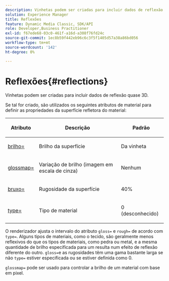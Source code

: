 ```yaml
---
description: Vinhetas podem ser criadas para incluir dados de reflexão quase 3D.
solution: Experience Manager
title: Reflexões
feature: Dynamic Media Classic, SDK/API
role: Developer,Business Practitioner
exl-id: f67ede68-03c0-461f-a16d-a308f76fd24c
source-git-commit: 1ec8b59f442eb96c6c3f5f1405d57a38a86bd056
workflow-type: tm+mt
source-wordcount: '142'
ht-degree: 0%

---
```


# Reflexões{#reflections}

Vinhetas podem ser criadas para incluir dados de reflexão quase 3D.

Se tal for criado, são utilizados os seguintes atributos de material para definir as propriedades da superfície refletora do material:

<table id="table_8769C726A17E412FB41F7CB87690B1FE"> 
 <thead> 
  <tr> 
   <th class="entry"> <p>Atributo </p> </th> 
   <th class="entry"> <p>Descrição </p> </th> 
   <th class="entry"> <p>Padrão </p> </th> 
  </tr> 
 </thead>
 <tbody> 
  <tr> 
   <td> <p><a href="../../../../../../ir-api/http-protocol/image-rendering-api-ref/c-ir-http-protocol-ref/c-ir-http-protocol-command-reference/r-ir-http-gloss.md#reference-325aef2ee51e4e1584a06047427340ca" type="reference" format="dita" scope="local"> <span class="codeph"> brilho=</span> </a> </p> </td> 
   <td> <p>Brilho da superfície </p> </td> 
   <td> <p>Da vinheta </p> </td> 
  </tr> 
  <tr> 
   <td> <p> <a href="../../../../../../ir-api/http-protocol/image-rendering-api-ref/c-ir-http-protocol-ref/c-ir-http-protocol-command-reference/r-ir-glossmap.md#reference-99940148ae6a401482b2d03c68530f3a" type="reference" format="dita" scope="local"> <span class="codeph"> glossmap=  </span> </a> </p> </td> 
   <td> <p>Variação de brilho (imagem em escala de cinza) </p> </td> 
   <td> <p>Nenhum </p> </td> 
  </tr> 
  <tr> 
   <td> <p> <a href="../../../../../../ir-api/http-protocol/image-rendering-api-ref/c-ir-http-protocol-ref/c-ir-http-protocol-command-reference/r-ir-rough.md#reference-00add846b09f4dc39420bda1ca414180" type="reference" format="dita" scope="local"> <span class="codeph"> bruxo=  </span> </a> </p> </td> 
   <td> <p>Rugosidade da superfície </p> </td> 
   <td> <p>40% </p> </td> 
  </tr> 
  <tr> 
   <td> <p> <a href="../../../../../../ir-api/http-protocol/image-rendering-api-ref/c-ir-http-protocol-ref/c-ir-http-protocol-command-reference/r-ir-http-type.md#reference-128c7de89e2d46838019b560f3f84a35" type="reference" format="dita" scope="local"> <span class="codeph"> type=</span> </a> </p> </td> 
   <td> <p>Tipo de material </p> </td> 
   <td> <p>0 (desconhecido) </p> </td> 
  </tr> 
 </tbody> 
</table>

O renderizador ajusta o intervalo do atributo `gloss=` e `rough=` de acordo com `type=`. Alguns tipos de materiais, como o tecido, são geralmente menos reflexivos do que os tipos de materiais, como pedra ou metal, e a mesma quantidade de brilho especificada para um resulta num efeito de reflexão diferente do outro. `gloss=`e as rugosidades têm uma gama bastante larga se não  `type=` estiver especificada ou se estiver definida como 0.

`glossmap=` pode ser usado para controlar a brilho de um material com base em pixel.
